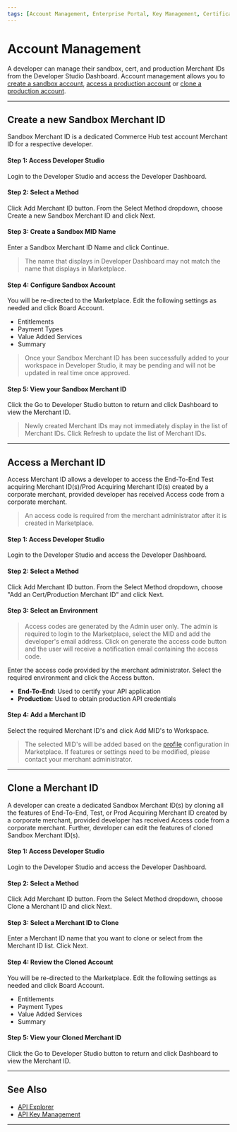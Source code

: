 ```yaml
---
tags: [Account Management, Enterprise Portal, Key Management, Certification]
---
```


# Account Management

A developer can manage their sandbox, cert, and production Merchant IDs from the Developer Studio Dashboard. Account management allows you to [create a sandbox account](#create-a-new-sandbox-merchant-id), [access a production account](#access-a-merchant-id) or [clone a production account](#clone-a-merchant-id).

---

## Create a new Sandbox Merchant ID

Sandbox Merchant ID is a dedicated Commerce Hub test account Merchant ID for a respective developer.

#### Step 1: Access Developer Studio

Login to the Developer Studio and access the Developer Dashboard.

#### Step 2: Select a Method

Click Add Merchant ID button. From the Select Method dropdown, choose Create a new Sandbox Merchant ID and click Next.

#### Step 3: Create a Sandbox MID Name

Enter a Sandbox Merchant ID Name and click Continue.

<!-- theme: info -->
> The name that displays in Developer Dashboard may not match the name that displays in Marketplace.

#### Step 4: Configure Sandbox Account

You will be re-directed to the Marketplace. Edit the following settings as needed and click Board Account.

- Entitlements
- Payment Types
- Value Added Services
- Summary

<!-- theme: info -->
> Once your Sandbox Merchant ID has been successfully added to your workspace in Developer Studio, it may be pending and will not be updated in real time once approved.

#### Step 5: View your Sandbox Merchant ID

Click the Go to Developer Studio button to return and click Dashboard to view the Merchant ID.

<!-- theme: info -->
> Newly created Merchant IDs may not immediately display in the list of Merchant IDs. Click Refresh to update the list of Merchant IDs.

---

## Access a Merchant ID

Access Merchant ID allows a developer to access the End-To-End Test acquiring Merchant ID(s)/Prod Acquiring Merchant ID(s) created by a corporate merchant, provided developer has received Access code from a corporate merchant.

<!-- theme: warning -->
> An access code is required from the merchant administrator after it is created in Marketplace.

#### Step 1: Access Developer Studio

Login to the Developer Studio and access the Developer Dashboard.

#### Step 2: Select a Method

Click Add Merchant ID button. From the Select Method dropdown, choose "Add an Cert/Production Merchant ID" and click Next.

#### Step 3: Select an Environment

<!-- theme: info -->
>Access codes are generated by the Admin user only. The admin is required to login to the Marketplace, select the MID and add the developer's email address. Click on generate the access code button and the user will receive a notification email containing the access code.

Enter the access code provided by the merchant administrator. Select the required environment and click the Access button.

- **End-To-End:** Used to certify your API application
- **Production:** Used to obtain production API credentials

#### Step 4: Add a Merchant ID

Select the required Merchant ID's and click Add MID's to Workspace.

<!-- theme: info -->
>The selected MID's will be added based on the [profile](?docs/Resources/Guides/Enterprise-Portal/Profiles.md) configuration in Marketplace. If features or settings need to be modified, please contact your merchant administrator.

---

## Clone a Merchant ID

A developer can create a dedicated Sandbox Merchant ID(s) by cloning all the features of End-To-End, Test, or Prod Acquiring Merchant ID created by a corporate merchant, provided developer has received Access code from a corporate merchant. Further, developer can edit the features of cloned Sandbox Merchant ID(s).

#### Step 1: Access Developer Studio

Login to the Developer Studio and access the Developer Dashboard.

#### Step 2: Select a Method

Click Add Merchant ID button. From the Select Method dropdown, choose Clone a Merchant ID and click Next.

#### Step 3: Select a Merchant ID to Clone

Enter a Merchant ID name that you want to clone or select from the Merchant ID list. Click Next.

#### Step 4: Review the Cloned Account

You will be re-directed to the Marketplace. Edit the following settings as needed and click Board Account.

- Entitlements
- Payment Types
- Value Added Services
- Summary

#### Step 5: View your Cloned Merchant ID

Click the Go to Developer Studio button to return and click Dashboard to view the Merchant ID.

---

## See Also

- [API Explorer](../api/?type=post&path=/payments/v1/charges)
- [API Key Management](?path=docs/Resources/Guides/Dev-Studio/Key-Management.md)

<!---
- [Certification](?path=docs/Resources/Guides/Dev-Studio/Certification.md)
- [Transaction Verification](?path=docs/Resources/Guides/Dev-Studio/Transaction-Verification.md)
-->

---
